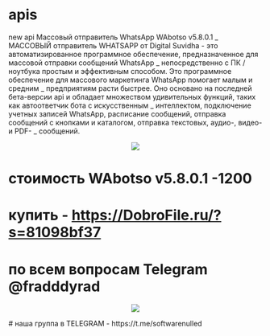 # apis
new api
Массовый отправитель WhatsApp WAbotso v5.8.0.1
_
МАССОВЫЙ отправитель WHATSAPP от Digital Suvidha - это автоматизированное программное обеспечение, предназначенное для массовой отправки сообщений WhatsApp
_
непосредственно с ПК / ноутбука простым и эффективным способом. Это программное обеспечение для массового маркетинга WhatsApp помогает малым и средним
_
предприятиям расти быстрее. Оно основано на последней бета-версии api и обладает множеством удивительных функций, таких как автоответчик бота с искусственным
_
интеллектом, подключение учетных записей WhatsApp, расписание сообщений, отправка сообщений с кнопками и каталогом, отправка текстовых, аудио-, видео- и PDF-
_
сообщений.

<p align="center">
  <img src="https://skr.sh/i/130623/0fhb1cQD.jpg?download=1&name=Скриншот%2013-06-2023%2012:48:03.jpg">
  </p>
  
 # стоимость WAbotso v5.8.0.1 -1200
 # купить - https://DobroFile.ru/?s=81098bf37
 # по всем вопросам Telegram @fradddyrad

<p align="center">
  <img src="https://skr.sh/i/130623/9U0BpcFt.jpg?download=1&name=Скриншот%2013-06-2023%2013:00:36.jpg">
  </p>
  # наша группа в TELEGRAM - https://t.me/softwarenulled
